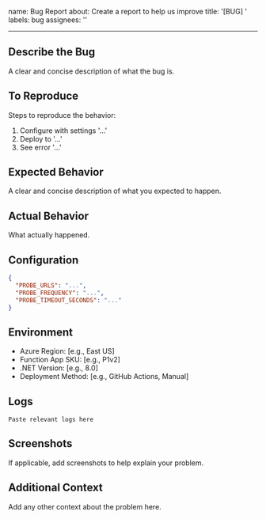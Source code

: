 name: Bug Report
about: Create a report to help us improve
title: '[BUG] '
labels: bug
assignees: ''

---

## Describe the Bug
A clear and concise description of what the bug is.

## To Reproduce
Steps to reproduce the behavior:
1. Configure with settings '...'
2. Deploy to '...'
3. See error '...'

## Expected Behavior
A clear and concise description of what you expected to happen.

## Actual Behavior
What actually happened.

## Configuration
```json
{
  "PROBE_URLS": "...",
  "PROBE_FREQUENCY": "...",
  "PROBE_TIMEOUT_SECONDS": "..."
}
```

## Environment
- Azure Region: [e.g., East US]
- Function App SKU: [e.g., P1v2]
- .NET Version: [e.g., 8.0]
- Deployment Method: [e.g., GitHub Actions, Manual]

## Logs
```
Paste relevant logs here
```

## Screenshots
If applicable, add screenshots to help explain your problem.

## Additional Context
Add any other context about the problem here.

